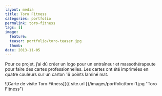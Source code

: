```yaml
---
layout: media
title: Toro Fitness
categories: portfolio
permalink: toro-fitness
tags: [] 
image:
  feature:
  teaser: portfolio/toro-teaser.jpg
  thumb:
date: 2013-11-05
---
```


Pour ce projet, j’ai dû créer un logo pour un entraîneur et massothérapeute pour faire des cartes professionnelles. Les cartes ont été imprimées en quatre couleurs sur un carton 16 points laminé mat.

![Carte de visite Toro Fitness]({{ site.url }}/images/portfolio/toro-1.jpg "Toro Fitness")